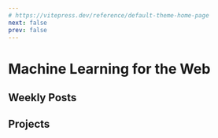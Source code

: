 ```yaml
---
# https://vitepress.dev/reference/default-theme-home-page
next: false
prev: false
---
```


# Machine Learning for the Web

## Weekly Posts

## Projects
